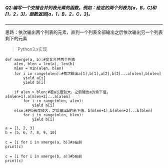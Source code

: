 ##### Q2:编写一个交错合并列表元素的函数。例如：给定的两个列表为[a，B，C]和[1，2，3]，函数返回[a，1，B，2，C，3]。
---
思路：依次输出两个列表的元素，直到一个列表全部输出之后依次输出另一个列表剩下的元素
>Python3.x实现
```
def xmerge(a, b):#交叉合并两个列表
    alen, blen = len(a), len(b)
    mlen = min(alen, blen)
    for i in range(mlen):#依次输出a[1],b[1],a[2],b[2]...a[mlen],b[mlen]
        yield a[i]
        yield b[i]

    if alen > blen:#若a长度较大，之后输出a的余下值，a[mlen+1],a[mlen+2]...a[alen]
        for i in range(mlen, alen):
            yield a[i]
    else:#若b长度较大，之后输出b的余下值，b[mlen+1],b[mlen+2]...b[blen]
        for i in range(mlen, blen):
            yield b[i]

a = [1, 2, 3]
b = [5, 6, 7, 8, 9, 10]

c = [i for i in xmerge(a, b)]#a在前
print(c)

c = [i for i in xmerge(b, a)]#b在前
print(c)
```
